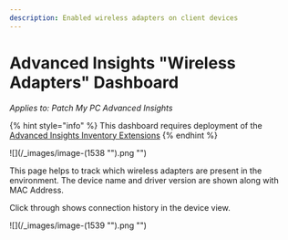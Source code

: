 ```yaml
---
description: Enabled wireless adapters on client devices
---
```


# Advanced Insights "Wireless Adapters" Dashboard

_Applies to: Patch My PC Advanced Insights_

{% hint style="info" %}
This dashboard requires deployment of the [Advanced Insights Inventory Extensions](../../advanced-insights-inventory-extensions/)
{% endhint %}

!\[]\(/\_images/image-(1538 "").png "")

This page helps to track which wireless adapters are present in the environment. The device name and driver version are shown along with MAC Address.

Click through shows connection history in the device view.

!\[]\(/\_images/image-(1539 "").png "")
